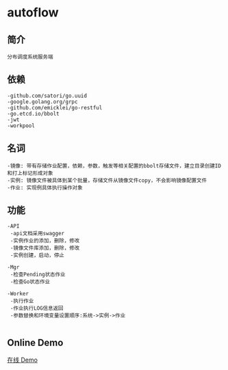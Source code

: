# autoflow

## 简介
```
分布调度系统服务端
```
## 依赖
```
-github.com/satori/go.uuid
-google.golang.org/grpc
-github.com/emicklei/go-restful
-go.etcd.io/bbolt
-jwt
-workpool

```
## 名词
```
-镜像: 带有存储作业配置，依赖，参数，触发等相关配置的bbolt存储文件，建立目录创建ID和打上标记形成对象
-实例: 镜像文件被具体到某个批量，存储文件从镜像文件copy，不会影响镜像配置文件
-作业: 实现例具体执行操作对象

```
## 功能
```
-API
 -api文档采用swagger
 -实例作业的添加，删除，修改
 -镜像文件库添加，删除，修改
 -实例创建，启动，停止
 
-Mgr
 -检查Pending状态作业
 -检查Go状态作业
 
-Worker
 -执行作业
 -作业执行LOG信息返回
 -参数替换和环境变量设置顺序:系统->实例->作业
 
```

## Online Demo

[在线 Demo](https://122.51.161.53:12300)

